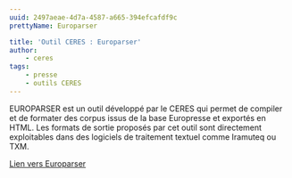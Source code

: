 ```yaml
---
uuid: 2497aeae-4d7a-4587-a665-394efcafdf9c
prettyName: Europarser

title: 'Outil CERES : Europarser'
author:
    - ceres
tags:
    - presse
    - outils CERES
---
```


EUROPARSER est un outil développé par le CERES qui permet de compiler et de formater des corpus issus de la base Europresse et exportés en HTML. Les formats de sortie proposés par cet outil sont directement exploitables dans des logiciels de traitement textuel comme Iramuteq ou TXM.

[Lien vers Europarser](https://ceres.huma-num.fr/europarser)
